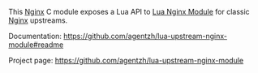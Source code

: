 <!---
    @title         Lua Upstream Nginx Module
    @creator       Yichun Zhang
    @created       2014-03-31 05:14 GMT
    @modifier      Yichun Zhang
    @modifier_link yichun-zhang
    @modified      
    @changes       1
--->

This [Nginx](nginx.html) C module exposes a Lua API to [Lua Nginx Module](lua-nginx-module.html) for
classic [Nginx](nginx.html) upstreams.

Documentation: https://github.com/agentzh/lua-upstream-nginx-module#readme

Project page: https://github.com/agentzh/lua-upstream-nginx-module
